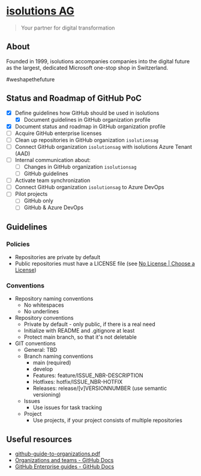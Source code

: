 # [isolutions AG](https://www.isolutions.ch/)

> Your partner for digital transformation

## About

Founded in 1999, isolutions accompanies companies into the digital future as the largest, dedicated Microsoft one-stop shop in Switzerland.

#weshapethefuture

## Status and Roadmap of GitHub PoC

- [x] Define guidelines how GitHub should be used in isolutions
  - [x] Document guidelines in GitHub organization profile
- [x] Document status and roadmap in GitHub organization profile
- [ ] Acquire GitHub enterprise licenses
- [ ] Clean up repositories in GitHub organization `isolutionsag`
- [ ] Connect GitHub organization `isolutionsag` with isolutions Azure Tenant (AAD)
- [ ] Internal communication about:
  - [ ] Changes in GitHub organization `isolutionsag`
  - [ ] GitHub guidelines
- [ ] Activate team synchronization
- [ ] Connect GitHub organization `isolutionsag` to Azure DevOps
- [ ] Pilot projects
  - [ ] GitHub only
  - [ ] GitHub & Azure DevOps

## Guidelines

### Policies

- Repositories are private by default
- Public repositories must have a LICENSE file (see [No License | Choose a License](https://choosealicense.com/no-permission/))

### Conventions

- Repository naming conventions
  - No whitespaces
  - No underlines
- Repository conventions
  - Private by default - only public, if there is a real need
  - Initialize with README and .gitignore at least
  - Protect main branch, so that it's not deletable
- GIT conventions
  - General: TBD
  - Branch naming conventions
    - main (required)
    - develop
    - Features: feature/ISSUE_NBR-DESCRIPTION
    - Hotfixes: hotfix/ISSUE_NBR-HOTFIX
    - Releases: release/[v]VERSIONNUMBER (use semantic versioning)
  - Issues
    - Use issues for task tracking
  - Project
    - Use projects, if your project consists of multiple repositories

## Useful resources

- [github-guide-to-organizations.pdf](https://resources.github.com/downloads/github-guide-to-organizations.pdf)
- [Organizations and teams - GitHub Docs](https://docs.github.com/en/organizations)
- [GitHub Enterprise guides - GitHub Docs](https://docs.github.com/en/enterprise-cloud@latest/admin/guides)
